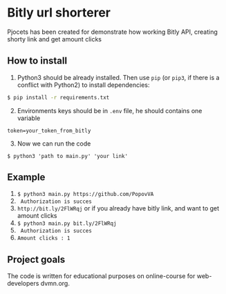 # Bitly url shorterer

Pjocets has been created for demonstrate how working Bitly API, creating shorty link and get amount clicks

## How to install

1. Python3 should be already installed. Then use ```pip``` (or ```pip3```, if there is a conflict with Python2) to install dependencies:

```bash
$ pip install -r requirements.txt
```

2. Environments keys should be in ```.env``` file, he should contains one variable 
```
token=your_token_from_bitly
```

3. Now we can run the code
```
$ python3 'path to main.py' 'your link'
```
## Example
1. ```$ python3 main.py https://github.com/PopovVA```
2. ``` Authorization is succes```
3. ``` http://bit.ly/2FlWRqj ```
or if you already have bitly link, and want to get amount clicks
1. ```$ python3 main.py bit.ly/2FlWRqj```
2. ``` Authorization is succes```
3. ``` Amount clicks : 1 ```

## Project goals

The code is written for educational purposes on online-course for web-developers dvmn.org.
